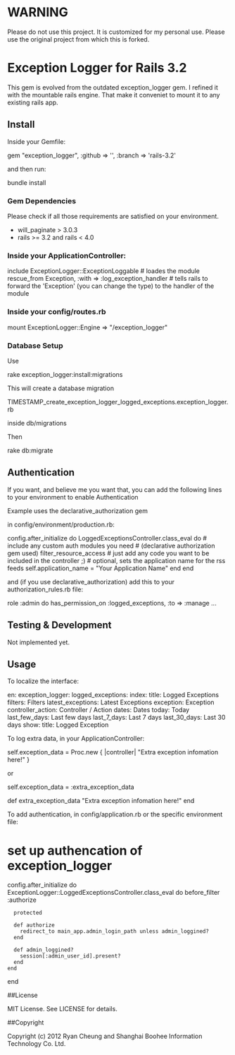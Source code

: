 # WARNING
Please do not use this project. It is customized for my personal use. Please use the original project from which this is forked.

# Exception Logger for Rails 3.2

This gem is evolved from the outdated exception_logger gem. I refined it with the mountable rails engine. That make it conveniet to
mount it to any existing rails app.

## Install

Inside your Gemfile:

  gem "exception_logger", :github => '<use this repo>', :branch => 'rails-3.2'

and then run:

  bundle install

### Gem Dependencies

Please check if all those requirements are satisfied on your environment.

* will_paginate > 3.0.3
* rails >= 3.2 and rails < 4.0

### Inside your ApplicationController:

  include ExceptionLogger::ExceptionLoggable # loades the module
  rescue_from Exception, :with => :log_exception_handler # tells rails to forward the 'Exception' (you can change the type) to the handler of the module

### Inside your config/routes.rb

  mount ExceptionLogger::Engine => "/exception_logger"

### Database Setup

Use

  rake exception_logger:install:migrations

This will create a database migration

  TIMESTAMP_create_exception_logger_logged_exceptions.exception_logger.rb

inside db/migrations

Then

  rake db:migrate

## Authentication

If you want, and believe me you want that, you can add the following lines to your environment to enable Authentication

Example uses the declarative_authorization gem

in config/environment/production.rb:

  config.after_initialize do
    LoggedExceptionsController.class_eval do
      # include any custom auth modules you need
      # (declarative authorization gem used)
      filter_resource_access
      # just add any code you want to be included in the controller ;)
      # optional, sets the application name for the rss feeds
      self.application_name = "Your Application Name"
    end
  end

and (if you use declarative_authorization) add this to your authorization_rules.rb file:

  role :admin do
    has_permission_on :logged_exceptions, :to => :manage
    ...

## Testing & Development

Not implemented yet.

## Usage

To localize the interface:

  en:
    exception_logger:
      logged_exceptions:
        index:
          title: Logged Exceptions
          filters: Filters
          latest_exceptions: Latest Exceptions
          exception: Exception
          controller_action: Controller / Action
          dates: Dates
          today: Today
          last_few_days: Last few days
          last_7_days: Last 7 days
          last_30_days: Last 30 days
        show:
          title: Logged Exception

To log extra data, in your ApplicationController:

  self.exception_data = Proc.new { |controller| "Extra exception infomation here!" }

or

  self.exception_data = :extra_exception_data

  def extra_exception_data
    "Extra exception infomation here!"
  end

To add authentication, in config/application.rb or the specific environment file:

  # set up authencation of exception_logger
  config.after_initialize do
    ExceptionLogger::LoggedExceptionsController.class_eval do
      before_filter :authorize

      protected

      def authorize
        redirect_to main_app.admin_login_path unless admin_loggined?
      end

      def admin_loggined?
        session[:admin_user_id].present?
      end
    end
  end

##License

MIT License. See LICENSE for details.

##Copyright

Copyright (c) 2012 Ryan Cheung and Shanghai Boohee Information Technology Co. Ltd.

